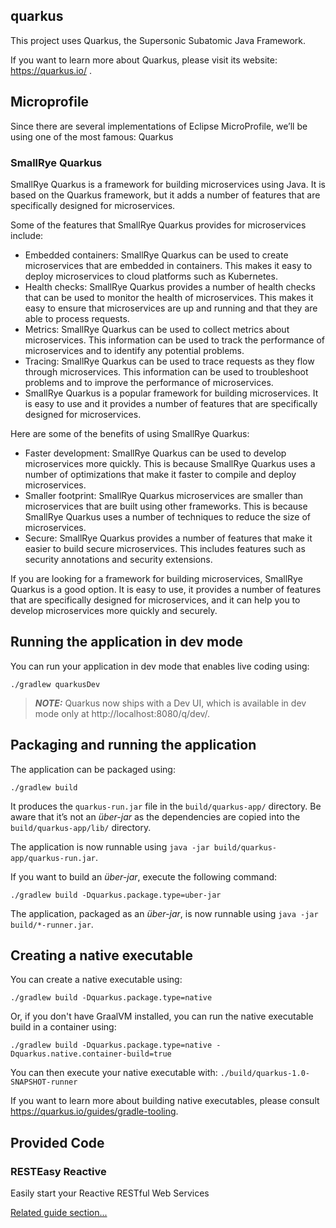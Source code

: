 ## quarkus

This project uses Quarkus, the Supersonic Subatomic Java Framework.

If you want to learn more about Quarkus, please visit its website: https://quarkus.io/ .

## Microprofile
Since there are several implementations of Eclipse MicroProfile, we’ll be using one of the most famous: Quarkus

### SmallRye Quarkus

SmallRye Quarkus is a framework for building microservices using Java. It is based on the Quarkus framework, but it adds a number of features that are specifically designed for microservices.

Some of the features that SmallRye Quarkus provides for microservices include:

- Embedded containers: SmallRye Quarkus can be used to create microservices that are embedded in containers. This makes it easy to deploy microservices to cloud platforms such as Kubernetes.
- Health checks: SmallRye Quarkus provides a number of health checks that can be used to monitor the health of microservices. This makes it easy to ensure that microservices are up and running and that they are able to process requests.
- Metrics: SmallRye Quarkus can be used to collect metrics about microservices. This information can be used to track the performance of microservices and to identify any potential problems.
- Tracing: SmallRye Quarkus can be used to trace requests as they flow through microservices. This information can be used to troubleshoot problems and to improve the performance of microservices.
- SmallRye Quarkus is a popular framework for building microservices. It is easy to use and it provides a number of features that are specifically designed for microservices.

Here are some of the benefits of using SmallRye Quarkus:

- Faster development: SmallRye Quarkus can be used to develop microservices more quickly. This is because SmallRye Quarkus uses a number of optimizations that make it faster to compile and deploy microservices.
- Smaller footprint: SmallRye Quarkus microservices are smaller than microservices that are built using other frameworks. This is because SmallRye Quarkus uses a number of techniques to reduce the size of microservices.
- Secure: SmallRye Quarkus provides a number of features that make it easier to build secure microservices. This includes features such as security annotations and security extensions.

If you are looking for a framework for building microservices, SmallRye Quarkus is a good option. It is easy to use, it provides a number of features that are specifically designed for microservices, and it can help you to develop microservices more quickly and securely.
## Running the application in dev mode

You can run your application in dev mode that enables live coding using:

```shell script
./gradlew quarkusDev
```

> **_NOTE:_**  Quarkus now ships with a Dev UI, which is available in dev mode only at http://localhost:8080/q/dev/.

## Packaging and running the application

The application can be packaged using:

```shell script
./gradlew build
```

It produces the `quarkus-run.jar` file in the `build/quarkus-app/` directory.
Be aware that it’s not an _über-jar_ as the dependencies are copied into the `build/quarkus-app/lib/` directory.

The application is now runnable using `java -jar build/quarkus-app/quarkus-run.jar`.

If you want to build an _über-jar_, execute the following command:

```shell script
./gradlew build -Dquarkus.package.type=uber-jar
```

The application, packaged as an _über-jar_, is now runnable using `java -jar build/*-runner.jar`.

## Creating a native executable

You can create a native executable using:

```shell script
./gradlew build -Dquarkus.package.type=native
```

Or, if you don't have GraalVM installed, you can run the native executable build in a container using:

```shell script
./gradlew build -Dquarkus.package.type=native -Dquarkus.native.container-build=true
```

You can then execute your native executable with: `./build/quarkus-1.0-SNAPSHOT-runner`

If you want to learn more about building native executables, please consult https://quarkus.io/guides/gradle-tooling.

## Provided Code

### RESTEasy Reactive

Easily start your Reactive RESTful Web Services

[Related guide section...](https://quarkus.io/guides/getting-started-reactive#reactive-jax-rs-resources)
